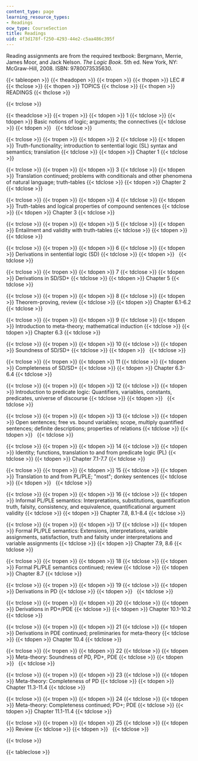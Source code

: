 ```yaml
---
content_type: page
learning_resource_types:
- Readings
ocw_type: CourseSection
title: Readings
uid: 4f3d178f-f250-4293-44e2-c5aa486c395f
---
```


Reading assignments are from the required textbook: Bergmann, Merrie, James Moor, and Jack Nelson. _The Logic Book_. 5th ed. New York, NY: McGraw-Hill, 2008. ISBN: 9780073535630.

{{< tableopen >}}
{{< theadopen >}}
{{< tropen >}}
{{< thopen >}}
LEC #
{{< thclose >}}
{{< thopen >}}
TOPICS
{{< thclose >}}
{{< thopen >}}
READINGS
{{< thclose >}}

{{< trclose >}}

{{< theadclose >}}
{{< tropen >}}
{{< tdopen >}}
1
{{< tdclose >}}
{{< tdopen >}}
Basic notions of logic; arguments; the connectives
{{< tdclose >}}
{{< tdopen >}}
 
{{< tdclose >}}

{{< trclose >}}
{{< tropen >}}
{{< tdopen >}}
2
{{< tdclose >}}
{{< tdopen >}}
Truth-functionality; introduction to sentential logic (SL) syntax and semantics; translation
{{< tdclose >}}
{{< tdopen >}}
Chapter 1
{{< tdclose >}}

{{< trclose >}}
{{< tropen >}}
{{< tdopen >}}
3
{{< tdclose >}}
{{< tdopen >}}
Translation continued; problems with conditionals and other phenomena of natural language; truth-tables
{{< tdclose >}}
{{< tdopen >}}
Chapter 2
{{< tdclose >}}

{{< trclose >}}
{{< tropen >}}
{{< tdopen >}}
4
{{< tdclose >}}
{{< tdopen >}}
Truth-tables and logical properties of compound sentences
{{< tdclose >}}
{{< tdopen >}}
Chapter 3
{{< tdclose >}}

{{< trclose >}}
{{< tropen >}}
{{< tdopen >}}
5
{{< tdclose >}}
{{< tdopen >}}
Entailment and validity with truth-tables
{{< tdclose >}}
{{< tdopen >}}
 
{{< tdclose >}}

{{< trclose >}}
{{< tropen >}}
{{< tdopen >}}
6
{{< tdclose >}}
{{< tdopen >}}
Derivations in sentential logic (SD)
{{< tdclose >}}
{{< tdopen >}}
 
{{< tdclose >}}

{{< trclose >}}
{{< tropen >}}
{{< tdopen >}}
7
{{< tdclose >}}
{{< tdopen >}}
Derivations in SD/SD+
{{< tdclose >}}
{{< tdopen >}}
Chapter 5
{{< tdclose >}}

{{< trclose >}}
{{< tropen >}}
{{< tdopen >}}
8
{{< tdclose >}}
{{< tdopen >}}
Theorem-proving, review
{{< tdclose >}}
{{< tdopen >}}
Chapter 6.1-6.2
{{< tdclose >}}

{{< trclose >}}
{{< tropen >}}
{{< tdopen >}}
9
{{< tdclose >}}
{{< tdopen >}}
Introduction to meta-theory; mathematical induction
{{< tdclose >}}
{{< tdopen >}}
Chapter 6.3
{{< tdclose >}}

{{< trclose >}}
{{< tropen >}}
{{< tdopen >}}
10
{{< tdclose >}}
{{< tdopen >}}
Soundness of SD/SD+
{{< tdclose >}}
{{< tdopen >}}
 
{{< tdclose >}}

{{< trclose >}}
{{< tropen >}}
{{< tdopen >}}
11
{{< tdclose >}}
{{< tdopen >}}
Completeness of SD/SD+
{{< tdclose >}}
{{< tdopen >}}
Chapter 6.3-6.4
{{< tdclose >}}

{{< trclose >}}
{{< tropen >}}
{{< tdopen >}}
12
{{< tdclose >}}
{{< tdopen >}}
Introduction to predicate logic: Quantifiers, variables, constants, predicates, universe of discourse
{{< tdclose >}}
{{< tdopen >}}
 
{{< tdclose >}}

{{< trclose >}}
{{< tropen >}}
{{< tdopen >}}
13
{{< tdclose >}}
{{< tdopen >}}
Open sentences; free vs. bound variables; scope, multiply quantified sentences; definite descriptions; properties of relations
{{< tdclose >}}
{{< tdopen >}}
 
{{< tdclose >}}

{{< trclose >}}
{{< tropen >}}
{{< tdopen >}}
14
{{< tdclose >}}
{{< tdopen >}}
Identity; functions, translation to and from predicate logic (PL)
{{< tdclose >}}
{{< tdopen >}}
Chapter 7.1-7.7
{{< tdclose >}}

{{< trclose >}}
{{< tropen >}}
{{< tdopen >}}
15
{{< tdclose >}}
{{< tdopen >}}
Translation to and from PL/PLE; "most"; donkey sentences
{{< tdclose >}}
{{< tdopen >}}
 
{{< tdclose >}}

{{< trclose >}}
{{< tropen >}}
{{< tdopen >}}
16
{{< tdclose >}}
{{< tdopen >}}
Informal PL/PLE semantics: Interpretations, substitutions, quantification truth, falsity, consistency, and equivalence, quantificational argument validity
{{< tdclose >}}
{{< tdopen >}}
Chapter 7.8, 8.1-8.4
{{< tdclose >}}

{{< trclose >}}
{{< tropen >}}
{{< tdopen >}}
17
{{< tdclose >}}
{{< tdopen >}}
Formal PL/PLE semantics: Extensions, interpretations, variable assignments, satisfaction, truth and falsity under interpretations and variable assignments
{{< tdclose >}}
{{< tdopen >}}
Chapter 7.9, 8.6
{{< tdclose >}}

{{< trclose >}}
{{< tropen >}}
{{< tdopen >}}
18
{{< tdclose >}}
{{< tdopen >}}
Formal PL/PLE semantics continued; review
{{< tdclose >}}
{{< tdopen >}}
Chapter 8.7
{{< tdclose >}}

{{< trclose >}}
{{< tropen >}}
{{< tdopen >}}
19
{{< tdclose >}}
{{< tdopen >}}
Derivations in PD
{{< tdclose >}}
{{< tdopen >}}
 
{{< tdclose >}}

{{< trclose >}}
{{< tropen >}}
{{< tdopen >}}
20
{{< tdclose >}}
{{< tdopen >}}
Derivations in PD+/PDE
{{< tdclose >}}
{{< tdopen >}}
Chapter 10.1-10.2
{{< tdclose >}}

{{< trclose >}}
{{< tropen >}}
{{< tdopen >}}
21
{{< tdclose >}}
{{< tdopen >}}
Derivations in PDE continued; preliminaries for meta-theory
{{< tdclose >}}
{{< tdopen >}}
Chapter 10.4
{{< tdclose >}}

{{< trclose >}}
{{< tropen >}}
{{< tdopen >}}
22
{{< tdclose >}}
{{< tdopen >}}
Meta-theory: Soundness of PD, PD+, PDE
{{< tdclose >}}
{{< tdopen >}}
 
{{< tdclose >}}

{{< trclose >}}
{{< tropen >}}
{{< tdopen >}}
23
{{< tdclose >}}
{{< tdopen >}}
Meta-theory: Completeness of PD
{{< tdclose >}}
{{< tdopen >}}
Chapter 11.3-11.4
{{< tdclose >}}

{{< trclose >}}
{{< tropen >}}
{{< tdopen >}}
24
{{< tdclose >}}
{{< tdopen >}}
Meta-theory: Completeness continued; PD+; PDE
{{< tdclose >}}
{{< tdopen >}}
Chapter 11.1-11.4
{{< tdclose >}}

{{< trclose >}}
{{< tropen >}}
{{< tdopen >}}
25
{{< tdclose >}}
{{< tdopen >}}
Review
{{< tdclose >}}
{{< tdopen >}}
 
{{< tdclose >}}

{{< trclose >}}

{{< tableclose >}}